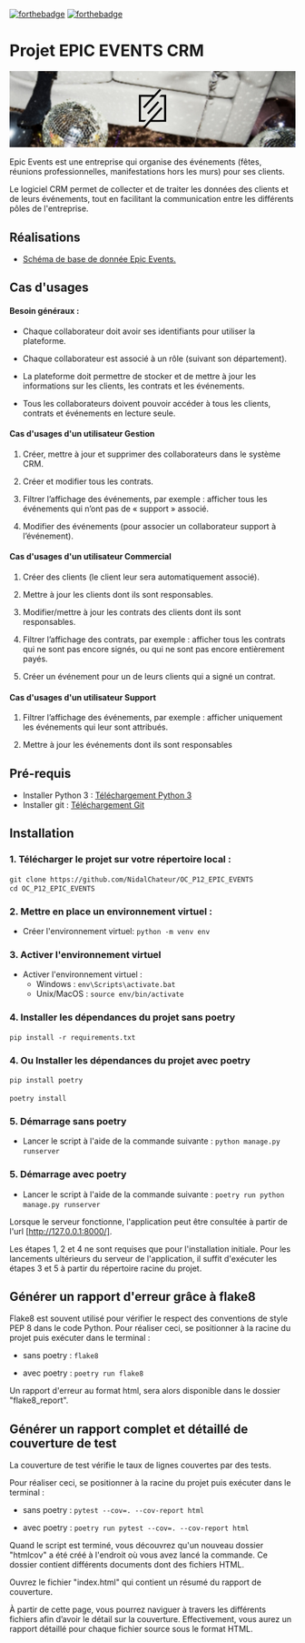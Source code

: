 [![forthebadge](https://forthebadge.com/images/badges/made-with-python.svg)](https://forthebadge.com) 
[![forthebadge](https://forthebadge.com/images/badges/built-with-love.svg)](https://forthebadge.com)

# Projet EPIC EVENTS CRM

<p align="center">
  <img src="./static/img/icon.jpg" alt="Icone EPIC EVENTS">
</p>

Epic Events est une entreprise qui organise des événements (fêtes,
réunions professionnelles, manifestations hors les murs) pour ses clients.

Le logiciel CRM permet de collecter et de traiter les données des clients
et de leurs événements, tout en facilitant la communication entre les
différents pôles de l'entreprise.



 ## Réalisations
 - <a href="https://github.com/NidalChateur/OC_P12_EPIC_EVENTS/blob/main/mission/schema_bdd.pdf">Schéma de base de donnée Epic Events.</a> 

## Cas d'usages

 #### Besoin généraux : 
- Chaque collaborateur doit avoir ses identifiants pour utiliser la
plateforme.

- Chaque collaborateur est associé à un rôle (suivant son
département).

- La plateforme doit permettre de stocker et de mettre à jour les
informations sur les clients, les contrats et les événements.

- Tous les collaborateurs doivent pouvoir accéder à tous les clients,
contrats et événements en lecture seule.

 #### Cas d'usages d'un utilisateur Gestion
1. Créer, mettre à jour et supprimer des collaborateurs dans le
système CRM.

2. Créer et modifier tous les contrats.

3. Filtrer l’affichage des événements, par exemple : afficher tous les
événements qui n’ont pas de « support » associé.

4. Modifier des événements (pour associer un collaborateur support à
l’événement).

 #### Cas d'usages d'un utilisateur Commercial

1. Créer des clients (le client leur sera automatiquement associé).

2.  Mettre à jour les clients dont ils sont responsables.

3.  Modifier/mettre à jour les contrats des clients dont ils sont
responsables.

4. Filtrer l’affichage des contrats, par exemple : afficher tous les
contrats qui ne sont pas encore signés, ou qui ne sont pas encore
entièrement payés.

5. Créer un événement pour un de leurs clients qui a signé un
contrat.

 #### Cas d'usages d'un utilisateur Support

1. Filtrer l’affichage des événements, par exemple : afficher
uniquement les événements qui leur sont attribués.

2. Mettre à jour les événements dont ils sont responsables

## Pré-requis

* Installer Python 3 : [Téléchargement Python 3](https://www.python.org/downloads/)
* Installer git : [Téléchargement Git](https://git-scm.com/book/fr/v2/D%C3%A9marrage-rapide-Installation-de-Git)

## Installation

### 1. Télécharger le projet sur votre répertoire local : 
```
git clone https://github.com/NidalChateur/OC_P12_EPIC_EVENTS
cd OC_P12_EPIC_EVENTS
```
### 2. Mettre en place un environnement virtuel :
* Créer l'environnement virtuel: `python -m venv env`

### 3. Activer l'environnement virtuel
* Activer l'environnement virtuel :
    * Windows : `env\Scripts\activate.bat`
    * Unix/MacOS : `source env/bin/activate`
   
### 4. Installer les dépendances du projet sans poetry
```
pip install -r requirements.txt
```

### 4. Ou Installer les dépendances du projet avec poetry
```
pip install poetry

poetry install
```

### 5. Démarrage sans poetry
* Lancer le script à l'aide de la commande suivante : `python manage.py runserver`

### 5. Démarrage avec poetry
* Lancer le script à l'aide de la commande suivante : `poetry run python manage.py runserver`

Lorsque le serveur fonctionne, l'application peut être consultée à partir de l'url [http://127.0.0.1:8000/].

Les étapes 1, 2 et 4 ne sont requises que pour l'installation initiale. Pour les lancements ultérieurs du serveur de l'application, il suffit d'exécuter les étapes 3 et 5 à partir du répertoire racine du projet.

## Générer un rapport d'erreur grâce à flake8

Flake8 est souvent utilisé pour vérifier le respect des conventions de style PEP 8 dans le code Python. Pour réaliser ceci, se positionner à la racine du projet puis exécuter dans le terminal : 

- sans poetry :
`flake8`

- avec poetry :
`poetry run flake8`

Un rapport d'erreur au format html, sera alors disponible dans le dossier "flake8_report".

## Générer un rapport complet et détaillé de couverture de test 

La couverture de test vérifie le taux de lignes couvertes par des tests. 

Pour réaliser ceci, se positionner à la racine du projet puis exécuter dans le terminal : 

- sans poetry :
`pytest --cov=. --cov-report html`

- avec poetry :
`poetry run pytest --cov=. --cov-report html`

Quand le script est terminé, vous découvrez qu'un nouveau dossier "htmlcov" a été créé à l'endroit où vous avez lancé la commande. Ce dossier contient différents documents dont des fichiers HTML.

Ouvrez le fichier "index.html" qui contient un résumé du rapport de couverture.

À partir de cette page, vous pourrez naviguer à travers les différents fichiers afin d’avoir le détail sur la couverture. Effectivement, vous aurez un rapport détaillé pour chaque fichier source sous le format HTML.

